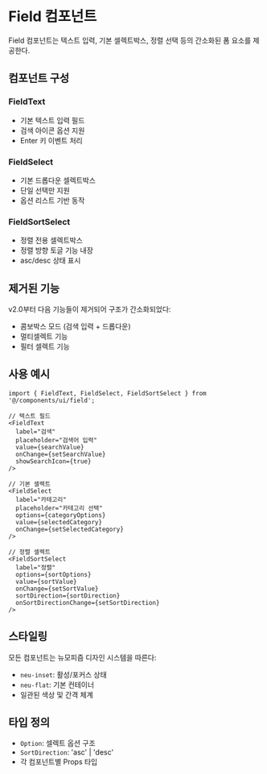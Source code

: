 # Field 컴포넌트

Field 컴포넌트는 텍스트 입력, 기본 셀렉트박스, 정렬 선택 등의 간소화된 폼 요소를 제공한다.

## 컴포넌트 구성

### FieldText

- 기본 텍스트 입력 필드
- 검색 아이콘 옵션 지원
- Enter 키 이벤트 처리

### FieldSelect

- 기본 드롭다운 셀렉트박스
- 단일 선택만 지원
- 옵션 리스트 기반 동작

### FieldSortSelect

- 정렬 전용 셀렉트박스
- 정렬 방향 토글 기능 내장
- asc/desc 상태 표시

## 제거된 기능

v2.0부터 다음 기능들이 제거되어 구조가 간소화되었다:

- 콤보박스 모드 (검색 입력 + 드롭다운)
- 멀티셀렉트 기능
- 필터 셀렉트 기능

## 사용 예시

```tsx
import { FieldText, FieldSelect, FieldSortSelect } from '@/components/ui/field';

// 텍스트 필드
<FieldText
  label="검색"
  placeholder="검색어 입력"
  value={searchValue}
  onChange={setSearchValue}
  showSearchIcon={true}
/>

// 기본 셀렉트
<FieldSelect
  label="카테고리"
  placeholder="카테고리 선택"
  options={categoryOptions}
  value={selectedCategory}
  onChange={setSelectedCategory}
/>

// 정렬 셀렉트
<FieldSortSelect
  label="정렬"
  options={sortOptions}
  value={sortValue}
  onChange={setSortValue}
  sortDirection={sortDirection}
  onSortDirectionChange={setSortDirection}
/>
```

## 스타일링

모든 컴포넌트는 뉴모피즘 디자인 시스템을 따른다:

- `neu-inset`: 활성/포커스 상태
- `neu-flat`: 기본 컨테이너
- 일관된 색상 및 간격 체계

## 타입 정의

- `Option`: 셀렉트 옵션 구조
- `SortDirection`: 'asc' | 'desc'
- 각 컴포넌트별 Props 타입
